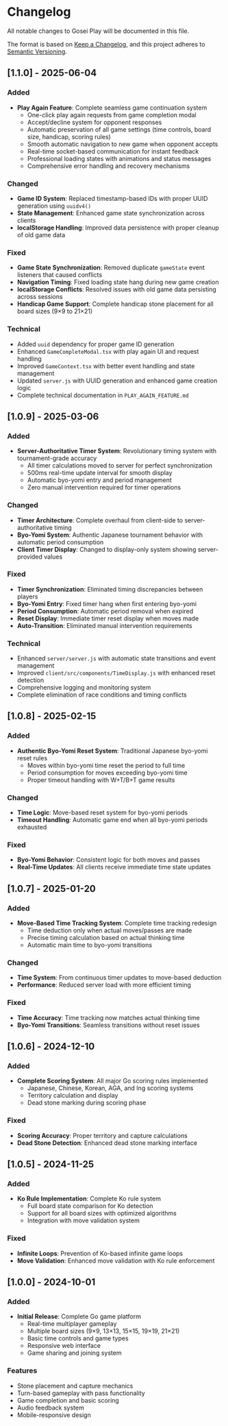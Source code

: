 # Changelog

All notable changes to Gosei Play will be documented in this file.

The format is based on [Keep a Changelog](https://keepachangelog.com/en/1.0.0/),
and this project adheres to [Semantic Versioning](https://semver.org/spec/v2.0.0.html).

## [1.1.0] - 2025-06-04

### Added
- **Play Again Feature**: Complete seamless game continuation system
  - One-click play again requests from game completion modal
  - Accept/decline system for opponent responses
  - Automatic preservation of all game settings (time controls, board size, handicap, scoring rules)
  - Smooth automatic navigation to new game when opponent accepts
  - Real-time socket-based communication for instant feedback
  - Professional loading states with animations and status messages
  - Comprehensive error handling and recovery mechanisms

### Changed
- **Game ID System**: Replaced timestamp-based IDs with proper UUID generation using `uuidv4()`
- **State Management**: Enhanced game state synchronization across clients
- **localStorage Handling**: Improved data persistence with proper cleanup of old game data

### Fixed
- **Game State Synchronization**: Removed duplicate `gameState` event listeners that caused conflicts
- **Navigation Timing**: Fixed loading state hang during new game creation
- **localStorage Conflicts**: Resolved issues with old game data persisting across sessions
- **Handicap Game Support**: Complete handicap stone placement for all board sizes (9×9 to 21×21)

### Technical
- Added `uuid` dependency for proper game ID generation
- Enhanced `GameCompleteModal.tsx` with play again UI and request handling
- Improved `GameContext.tsx` with better event handling and state management
- Updated `server.js` with UUID generation and enhanced game creation logic
- Complete technical documentation in `PLAY_AGAIN_FEATURE.md`

## [1.0.9] - 2025-03-06

### Added
- **Server-Authoritative Timer System**: Revolutionary timing system with tournament-grade accuracy
  - All timer calculations moved to server for perfect synchronization
  - 500ms real-time update interval for smooth display
  - Automatic byo-yomi entry and period management
  - Zero manual intervention required for timer operations

### Changed
- **Timer Architecture**: Complete overhaul from client-side to server-authoritative timing
- **Byo-Yomi System**: Authentic Japanese tournament behavior with automatic period consumption
- **Client Timer Display**: Changed to display-only system showing server-provided values

### Fixed
- **Timer Synchronization**: Eliminated timing discrepancies between players
- **Byo-Yomi Entry**: Fixed timer hang when first entering byo-yomi
- **Period Consumption**: Automatic period removal when expired
- **Reset Display**: Immediate timer reset display when moves made
- **Auto-Transition**: Eliminated manual intervention requirements

### Technical
- Enhanced `server/server.js` with automatic state transitions and event management
- Improved `client/src/components/TimeDisplay.js` with enhanced reset detection
- Comprehensive logging and monitoring system
- Complete elimination of race conditions and timing conflicts

## [1.0.8] - 2025-02-15

### Added
- **Authentic Byo-Yomi Reset System**: Traditional Japanese byo-yomi reset rules
  - Moves within byo-yomi time reset the period to full time
  - Period consumption for moves exceeding byo-yomi time
  - Proper timeout handling with W+T/B+T game results

### Changed
- **Time Logic**: Move-based reset system for byo-yomi periods
- **Timeout Handling**: Automatic game end when all byo-yomi periods exhausted

### Fixed
- **Byo-Yomi Behavior**: Consistent logic for both moves and passes
- **Real-Time Updates**: All clients receive immediate time state updates

## [1.0.7] - 2025-01-20

### Added
- **Move-Based Time Tracking System**: Complete time tracking redesign
  - Time deduction only when actual moves/passes are made
  - Precise timing calculation based on actual thinking time
  - Automatic main time to byo-yomi transitions

### Changed
- **Time System**: From continuous timer updates to move-based deduction
- **Performance**: Reduced server load with more efficient timing

### Fixed
- **Time Accuracy**: Time tracking now matches actual thinking time
- **Byo-Yomi Transitions**: Seamless transitions without reset issues

## [1.0.6] - 2024-12-10

### Added
- **Complete Scoring System**: All major Go scoring rules implemented
  - Japanese, Chinese, Korean, AGA, and Ing scoring systems
  - Territory calculation and display
  - Dead stone marking during scoring phase

### Fixed
- **Scoring Accuracy**: Proper territory and capture calculations
- **Dead Stone Detection**: Enhanced dead stone marking interface

## [1.0.5] - 2024-11-25

### Added
- **Ko Rule Implementation**: Complete Ko rule system
  - Full board state comparison for Ko detection
  - Support for all board sizes with optimized algorithms
  - Integration with move validation system

### Fixed
- **Infinite Loops**: Prevention of Ko-based infinite game loops
- **Move Validation**: Enhanced move validation with Ko rule enforcement

## [1.0.0] - 2024-10-01

### Added
- **Initial Release**: Complete Go game platform
  - Real-time multiplayer gameplay
  - Multiple board sizes (9×9, 13×13, 15×15, 19×19, 21×21)
  - Basic time controls and game types
  - Responsive web interface
  - Game sharing and joining system

### Features
- Stone placement and capture mechanics
- Turn-based gameplay with pass functionality
- Game completion and basic scoring
- Audio feedback system
- Mobile-responsive design 